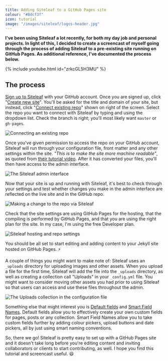 ```yaml
---
title: Adding Siteleaf to a GitHub Pages site
colour: "#8dcf3f"
icon: tutorial
image: "/images/siteleaf/logos-header.jpg"
---
```


**I've been using Siteleaf a lot recently, for both my day job and personal projects. In light of this, I decided to create a screencast of myself going through the process of adding Siteleaf to a pre-existing site running on GitHub Pages. As additional reference, I've documented the process below.**

<!-- more -->

{% include youtube.html id="zrkcGL5H3MU" %}

## The process

[Sign up to Siteleaf](https://manage.siteleaf.com/signup) with your GitHub account. Once you are signed up, click  "[Create new site](https://manage.siteleaf.com/sites/new)". You'll be asked for the title and domain of your site, but instead, click "[Connect existing repo](https://manage.siteleaf.com/sites/import)" shown on right of the screen. Select the repo you want to connect with Siteleaf by typing and using the dropdown list. Check the branch is right; you'll most likely want `master` or `gh-pages`.

![Connecting an existing repo](https://david.darn.es/images/siteleaf/connect-repo.png)

Once you've given permission to access the repo on your GitHub account, Siteleaf will run through your configuration file, front matter and any other settings within the site. _"This is to make the site more machine readable"_, as quoted from [their tutorial video](http://www.siteleaf.com/blog/connecting-github/). After it has converted your files, you'll then have access to the admin interface.

![The Siteleaf admin interface](https://david.darn.es/images/siteleaf/admin-ui.png)


Now that your site is up and running with Siteleaf, it's best to check through your settings and test whether changes you make in the admin interface are reflected on the live site and in the GitHub repo.

![Making a change to the repo via Siteleaf](https://david.darn.es/images/siteleaf/commited-change.png)

Check that the site settings are using GitHub Pages for the hosting, that the compiling is performed by GitHub Pages, and that you are using the right plan for the site. In my case, I'm using the free Developer plan.

![Siteleaf hosting and repo settings](https://david.darn.es/images/siteleaf/site-settings.png)

You should be all set to start editing and adding content to your Jekyll site hosted on GitHub Pages. ⚡️

A couple of things you might want to make note of: Siteleaf uses an `_uploads` directory for uploading images and other assets. When you upload a file for the first time, Siteleaf will add the file into the `_uploads` directory, as well as creating a collection call "Uploads" in your `_config.yml` file. You might want to consider moving other assets you had prior to using Siteleaf so that users can access and use these files throughout the admin.

![The Uploads collection in the configuration file](https://david.darn.es/images/siteleaf/uploads-collection.png)

Something else that might interest you is [Default fields](http://learn.siteleaf.com/content/defaults/) and [Smart Field Names](http://learn.siteleaf.com/content/metadata/#smart-field-names). Default fields allow you to effectively create your own custom fields for pages, posts or any collection. Smart Field Names allow you to take custom fields further by adding colour pickers, upload buttons and date pickers, all by just using smart naming conventions.

So, there we go! Siteleaf is pretty easy to set up with a GitHub Pages site and it doesn't take long before you're editing content and inviting collaborators or clients to start contributing, as well. I hope you find this tutorial and screencast useful. 😃

